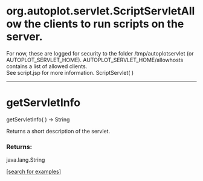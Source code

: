 # org.autoplot.servlet.ScriptServletAllow the clients to run scripts on the server.
 For now, these are logged for security to the folder /tmp/autoplotservlet (or AUTOPLOT_SERVLET_HOME).
 AUTOPLOT_SERVLET_HOME/allowhosts contains a list of allowed clients.  
 See script.jsp for more information.
ScriptServlet( )


***
<a name="getServletInfo"></a>
# getServletInfo
getServletInfo(  ) &rarr; String

Returns a short description of the servlet.

### Returns:
java.lang.String


<a href="https://github.com/autoplot/dev/search?q=getServletInfo&unscoped_q=getServletInfo">[search for examples]</a>


